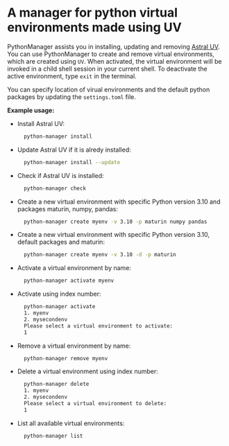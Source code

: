 # A manager for python virtual environments made using UV

PythonManager assists you in installing, updating and removing [Astral UV](https://docs.astral.sh/uv/).
You can use PythonManager to create and remove virtual environments, which are created using `UV`.
When activated, the virtual environment will be invoked in a child shell session in your current shell.
To deactivate the active environment, type `exit` in the terminal.

You can specify location of virual environments and the default python packages by updating the `settings.toml` file.

**Example usage:**

- Install Astral UV:

  ```bash
    python-manager install
  ```

- Update Astral UV if it is alredy installed:

  ```bash
    python-manager install --update
  ```

- Check if Astral UV is installed:

  ```bash
    python-manager check
  ```

- Create a new virtual environment with specific Python version 3.10 and packages maturin, numpy, pandas:

  ```bash
    python-manager create myenv -v 3.10 -p maturin numpy pandas
  ```

- Create a new virtual environment with specific Python version 3.10, default packages and maturin:

  ```bash
    python-manager create myenv -v 3.10 -d -p maturin
  ```

- Activate a virtual environment by name:

  ```bash
    python-manager activate myenv
  ```

- Activate using index number:

  ```bash
    python-manager activate
    1. myenv
    2. mysecondenv
    Please select a virtual environment to activate:
    1
  ```

- Remove a virtual environment by name:

  ```bash
    python-manager remove myenv
  ```

- Delete a virtual environment using index number:

  ```bash
    python-manager delete
    1. myenv
    2. mysecondenv
    Please select a virtual environment to delete:
    1
  ```

- List all available virtual environments:

  ```bash
    python-manager list
  ```
